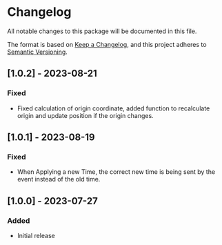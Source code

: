 ﻿# Changelog

All notable changes to this package will be documented in this file.

The format is based on [Keep a Changelog](https://keepachangelog.com/en/1.0.0/),
and this project adheres to [Semantic Versioning](https://semver.org/spec/v2.0.0.html).

## [1.0.2] - 2023-08-21

### Fixed

- Fixed calculation of origin coordinate, added function to recalculate origin and update position if the origin changes.

## [1.0.1] - 2023-08-19

### Fixed

- When Applying a new Time, the correct new time is being sent by the event instead of the old time.

## [1.0.0] - 2023-07-27

### Added

- Initial release
